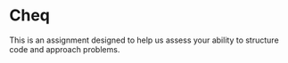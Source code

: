 # Cheq
This is an assignment designed to help us assess your ability to structure code and approach problems.
